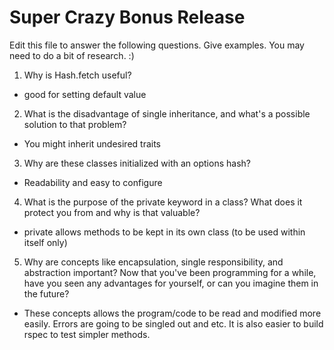 # Super Crazy Bonus Release

Edit this file to answer the following questions. Give examples. You may need to do a bit of research. :)

1. Why is Hash.fetch useful?
  - good for setting default value

2. What is the disadvantage of single inheritance, and what's a possible solution to that problem?
  - You might inherit undesired traits

3. Why are these classes initialized with an options hash?
  - Readability and easy to configure

4. What is the purpose of the private keyword in a class? What does it protect you from and why is that valuable?
  - private allows methods to be kept in its own class (to be used within itself only)

5. Why are concepts like encapsulation, single responsibility, and abstraction important? Now that you've been programming for a while, have you seen any advantages for yourself, or can you imagine them in the future?
  - These concepts allows the program/code to be read and modified more easily. Errors are going to be singled out and etc. It is also easier to build rspec to test simpler methods.
